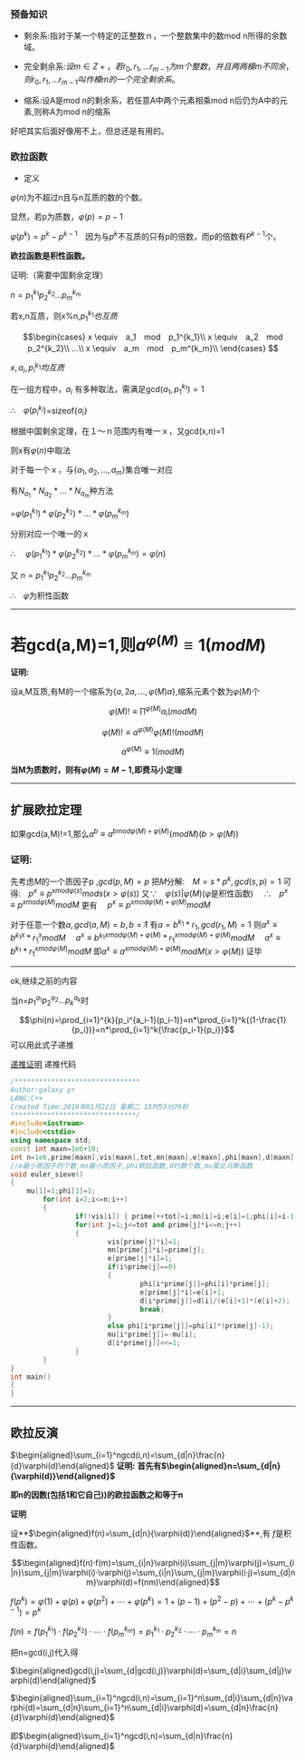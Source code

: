 ### 预备知识

* 剩余系:指对于某一个特定的正整数ｎ，一个整数集中的数mod n所得的余数域。

* 完全剩余系:$设m∈Z+，若r_0,r_1,...r_{m-1}为m个整数，并且两两模m不同余，则r_0,r_1,...r_{m-1}叫作模m的一个完全剩余系。$

* 缩系:设A是mod n的剩余系，若任意A中两个元素相乘mod n后仍为A中的元素,则称A为mod n的缩系

好吧其实后面好像用不上，但总还是有用的。

### 欧拉函数

* 定义

$\varphi(n)$为不超过n且与n互质的数的个数。

显然，若p为质数，$\varphi(p)=p-1$

$\varphi(p^k)=p^k-p^{k-1}$　因为与$p^k$不互质的只有p的倍数，而p的倍数有$P^{k-1}$个。

**欧拉函数是积性函数。**

证明:（需要中国剩余定理）

$n=p_1^{k_1}p_2^{k_2}...p_m^{k_m}$

若x,n互质，则x%n,$p_1^{k_1}也互质$

$$\begin{cases}
x \equiv　a_1　mod　p_1^{k_1}\\
x \equiv　a_2　mod　p_2^{k_2}\\
...\\
x \equiv　a_m　mod　p_m^{k_m}\\
\end{cases}
$$

$x,a_i,p_i^{k_1}均互质$

在一组方程中，$a_i$ 有多种取法，需满足gcd($a_1,p_1^{k_1})=1$

$\therefore$　$\varphi(p_i^{k_i})$=sizeof{$a_i$}

根据中国剩余定理，在１～ｎ范围内有唯一ｘ，又gcd(x,n)=1

则x有$\varphi(n)$中取法

对于每一个ｘ，与{$a_1,a_2,...,a_m$}集合唯一对应

有$N_{a_1}*N_{a_2}*...*N_{a_m}$种方法

=$\varphi(p_1^{k_1})*\varphi(p_2^{k_2})*...*\varphi(p_m^{k_m})$

分别对应一个唯一的ｘ

$\therefore$　 $\varphi(p_1^{k_1})*\varphi(p_2^{k_2})*...*\varphi(p_m^{k_m})=\varphi(n)$

又 $n=p_1^{k_1}p_2^{k_2}...p_m^{k_m}$

$\therefore$　$\varphi$为积性函数

---

# 若gcd(a,M)=1,则$a^{\varphi(M)} \equiv　1　(mod　M)$

**证明:**

设a,M互质,有M的一个缩系为{$a,2a,...,\varphi(M)a$},缩系元素个数为$\varphi(M)$个

$$\varphi(M)!　\equiv　\prod^{\varphi(M)}{a_i}　(mod　M) $$

$$\varphi(M)!　\equiv　a^{\varphi(M)}\varphi(M)!　(mod　M) $$

$$a^{\varphi(M)} \equiv　1　(mod　M)$$

**当M为质数时，则有$\varphi(M)=M-1$,即费马小定理**

---

## 扩展欧拉定理

如果gcd(a,M)!=1,那么$a^b \equiv a^{b　mod　\varphi(M)+\varphi(M)}　(mod　M)(b>\varphi(M))$

### 证明:

先考虑$M$的一个质因子p ,$gcd(p,M)=p$
把$M$分解:　$M=s*p^k,gcd(s,p)=1$
可得:　$p^x \equiv p^{x　mod　\varphi(s)}　mod　s　(x>\varphi(s))$
又$\because$　$\varphi(s) | \varphi(M)$($\varphi$是积性函数)
　$\therefore$　$p^x\equiv p^{x　mod　\varphi(M)}　mod　M$
更有　 $p^x \equiv p^{x　mod　\varphi(M) +\varphi(M)}　mod　M$

对于任意一个数$a,gcd(a,M)=b,b=\not1$
有$a=b^{k_1}*r_1,gcd(r_1,M)=1$
则$a^x \equiv {b^{k_1}}^x*{r_1}^x　mod　M$
　$a^x \equiv {b^{k_1}}^{x　mod　\varphi(M)+\varphi(M)}*{r_1}^{x　mod　\varphi(M)+\varphi(M)}　mod　M$
　$a^x \equiv {b^{k_1}*r_1}^{x　mod　\varphi(M)}　mod　M$
即$a^x \equiv {a}^{x　mod　\varphi(M)+\varphi(M)}　mod　M　(x>\varphi(M))$
证毕

---

ok,继续之前的内容

当n=$p_1^{a_1}p_2^{a_2}...p_k^{a_k}$时

$$\phi(n)=\prod_{i=1}^{k}{p_i^{a_i-1}(p_i-1)}=n*\prod_{i=1}^k{(1-\frac{1}{p_i})}=n*\prod_{i=1}^k{\frac{p_i-1}{p_i}}$$
可以用此式子递推

[递推证明](https://www.wandouip.com/t5i88841/)
递推代码

```cpp
/*******************************
Author:galaxy yr
LANG:C++
Created Time:2019年01月22日 星期二 15时53分29秒
*******************************/
#include<iostream>
#include<cstdio>
using namespace std;
const int maxn=1e6+10;
int n=1e6,prime[maxn],vis[maxn],tot,mn[maxn],e[maxn],phi[maxn],d[maxn],mu[maxn];
//e最小质因子的个数,mn最小质因子,phi欧拉函数,d约数个数,mu莫比乌斯函数
void euler_sieve()
{
    mu[1]=1;phi[1]=1;
        for(int i=2;i<=n;i++)
        {
                if(!vis[i]) { prime[++tot]=i;mn[i]=i;e[i]=1;phi[i]=i-1;d[i]=2;mu[i]=-1; }
                for(int j=1;j<=tot and prime[j]*i<=n;j++)
                {
                        vis[prime[j]*i]=1;
                        mn[prime[j]*i]=prime[j];
                        e[prime[j]*i]=1;
                        if(i%prime[j]==0)
                        {
                                phi[i*prime[j]]=phi[i]*prime[j];
                                e[prime[j]*i]=e[i]+1;
                                d[i*prime[j]]=d[i]/(e[i]+1)*(e[i]+2);
                                break;
                        }
                        else phi[i*prime[j]]=phi[i]*(prime[j]-1);
                        mu[i*prime[j]]=-mu[i];
                        d[i*prime[j]]<<=1;
                }
        }
}
int main()
{
}

```

---

## 欧拉反演

$\begin{aligned}\sum_{i=1}^ngcd(i,n)=\sum_{d|n}\frac{n}{d}\varphi(d)\end{aligned}$
**证明:**
**首先有$\begin{aligned}n=\sum_{d|n}{\varphi(d)}\end{aligned}$**

**即n的因数(包括1和它自己))的欧拉函数之和等于n**
	
**证明**
	
设**$\begin{aligned}f(n)=\sum_{d|n}{\varphi(d)}\end{aligned}$**,有	$f$是积性函数。

$$\begin{aligned}f(n)·f(m)=\sum_{i|n}\varphi(i)\sum_{j|m}\varphi(j)=\sum_{i|n}\sum_{j|m}\varphi(i)·\varphi(j)=\sum_{i|n}\sum_{j|m}\varphi(i·j)=\sum_{d|nm}\varphi(d)=f(nm)\end{aligned}$$

$f(p^k)=\varphi(1)+\varphi(p)+\varphi(p^2)+\cdots+\varphi(p^k)=1+(p-1)+(p^2-p)+\cdots+(p^k-p^{k-1})=p^k$

$f(n)=f(p_1^{k_1})·f(p_2^{k_2})·\cdots·f(p_m^{k_m})=p_1^{k_1} ·p_2^{k_2}· \cdots·p_m^{k_m}=n$

把n=gcd(i,j)代入得

$\begin{aligned}gcd(i,j)=\sum_{d|gcd(i,j)}\varphi(d)=\sum_{d|i}\sum_{d|j}\varphi(d)\end{aligned}$

$\begin{aligned}\sum_{i=1}^ngcd(i,n)=\sum_{i=1}^n\sum_{d|i}\sum_{d|n}\varphi(d)=\sum_{d|n}\sum_{i=1}^n\sum_{d|i}\varphi(d)=\sum_{d|n}\frac{n}{d}\varphi(d)\end{aligned}$

即$\begin{aligned}\sum_{i=1}^ngcd(i,n)=\sum_{d|n}\frac{n}{d}\varphi(d)\end{aligned}$